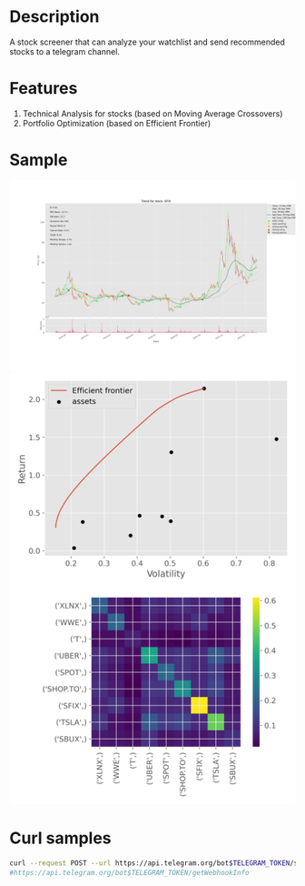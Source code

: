 # Description

A stock screener that can analyze your watchlist and send recommended stocks to a telegram channel.

# Features

1. Technical Analysis for stocks (based on Moving Average Crossovers)
2. Portfolio Optimization (based on Efficient Frontier)

# Sample

![Ticker Trend](docs/ohlc.png)
![Efficient Frontier Optimization](docs/pf_optimizer.png)
![Covariance Matrix](docs/pf_cov_matrix.png)

# Curl samples

```bash
curl --request POST --url https://api.telegram.org/bot$TELEGRAM_TOKEN/setWebhook --header 'content-type: application/json' --data '{"url": "https://2j48cpk83h.execute-api.us-east-1.amazonaws.com/dev"}'
#https://api.telegram.org/bot$TELEGRAM_TOKEN/getWebhookInfo
```
